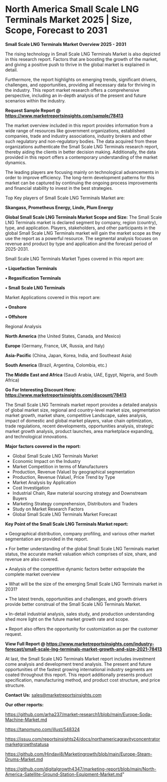 # North America Small Scale LNG Terminals Market 2025 | Size, Scope, Forecast to 2031

<Strong> Small Scale LNG Terminals Market Overview 2025 - 2031</strong>

The rising technology in Small Scale LNG Terminals Market is also depicted in this research report. Factors that are boosting the growth of the market, and giving a positive push to thrive in the global market is explained in detail.

Furthermore, the report highlights on emerging trends, significant drivers, challenges, and opportunities, providing all necessary data for thriving in the industry. This report market research offers a comprehensive perspective, including an in-depth analysis of the present and future scenarios within the industry.

<strong>Request Sample Report @ <a href=https://www.marketreportsinsights.com/sample/78413>https://www.marketreportsinsights.com/sample/78413</a></strong>

The market overview included in this report provides information from a wide range of resources like government organizations, established companies, trade and industry associations, industry brokers and other such regulatory and non-regulatory bodies. The data acquired from these organizations authenticate the Small Scale LNG Terminals research report, thereby aiding the clients in better decision making. Additionally, the data provided in this report offers a contemporary understanding of the market dynamics.

The leading players are focusing mainly on technological advancements in order to improve efficiency. The long-term development patterns for this market can be captured by continuing the ongoing process improvements and financial stability to invest in the best strategies.

Top Key players of Small Scale LNG Terminals Market are:

<strong>Skangass, Prometheus Energy, Linde, Plum Energy</strong>

<strong><b>Global Small Scale LNG Terminals Market Scope and Size:</b></strong>
The Small Scale LNG Terminals market is declared segment by company, region (country), type, and application. Players, stakeholders, and other participants in the global Small Scale LNG Terminals market will gain the market scope as they use the report as a powerful resource. The segmental analysis focuses on revenue and product by type and application and the forecast period of 2025-2031.

Small Scale LNG Terminals Market Types covered in this report are:

<strong>• Liquefaction Terminals

• Regasification Terminals

• Small Scale LNG Terminals</strong>

Market Applications covered in this report are:

<strong>• Onshore

• Offshore</strong> 

Regional Analysis

<strong>North America</strong> (the United States, Canada, and Mexico)

<strong>Europe</strong> (Germany, France, UK, Russia, and Italy)

<strong>Asia-Pacific</strong> (China, Japan, Korea, India, and Southeast Asia)

<strong>South America</strong> (Brazil, Argentina, Colombia, etc.)

<strong>The Middle East and Africa</strong> (Saudi Arabia, UAE, Egypt, Nigeria, and South Africa)

<strong>Go For Interesting Discount Here: <a href=https://www.marketreportsinsights.com/discount/78413>https://www.marketreportsinsights.com/discount/78413</a></strong>

The Small Scale LNG Terminals market report provides a detailed analysis of global market size, regional and country-level market size, segmentation market growth, market share, competitive Landscape, sales analysis, impact of domestic and global market players, value chain optimization, trade regulations, recent developments, opportunities analysis, strategic market growth analysis, product launches, area marketplace expanding, and technological innovations.

<strong><b>Major factors covered in the report:</b></strong>
<ul>
  <li>Global Small Scale LNG Terminals Market </li>
  <li>Economic Impact on the Industry</li>
  <li>Market Competition in terms of Manufacturers</li>
  <li>Production, Revenue (Value) by geographical segmentation</li>
  <li>Production, Revenue (Value), Price Trend by Type</li>
  <li>Market Analysis by Application</li>
  <li>Cost Investigation</li>
  <li>Industrial Chain, Raw material sourcing strategy and Downstream Buyers</li>
  <li>Marketing Strategy comprehension, Distributors and Traders</li>
  <li>Study on Market Research Factors</li>
  <li>Global Small Scale LNG Terminals Market Forecast</li>
</ul>

<strong><b>Key Point of the Small Scale LNG Terminals Market report:</b></strong>

• Geographical distribution, company profiling, and various other market segmentation are provided in the report.

• For better understanding of the global Small Scale LNG Terminals market status, the accurate market valuation which comprises of size, share, and revenue are also covered.

• Analysis of the competitive dynamic factors better extrapolate the complete market overview

• What will be the size of the emerging Small Scale LNG Terminals market in 2031?

• The latest trends, opportunities and challenges, and growth drivers provide better construal of the Small Scale LNG Terminals Market.

• In-detail industrial analysis, sales study, and production understanding shed more light on the future market growth rate and scope.

• Report also offers the opportunity for customization as per the customer request.

<strong><b>View Full Report @ <a href=https://www.marketreportsinsights.com/industry-forecast/small-scale-lng-terminals-market-growth-and-size-2021-78413>https://www.marketreportsinsights.com/industry-forecast/small-scale-lng-terminals-market-growth-and-size-2021-78413</a></b></strong>


At last, the Small Scale LNG Terminals Market report includes investment come analysis and development trend analysis. The present and future opportunities of the fastest growing international industry segments are coated throughout this report. This report additionally presents product specification, manufacturing method, and product cost structure, and price structure.

<strong>Contact Us:</strong>
sales@marketreportsinsights.com

<strong>Our other reports:</strong>

<a href=https://github.com/arha237/market-research1/blob/main/Europe-Soda-Machine-Market.md>https://github.com/arha237/market-research1/blob/main/Europe-Soda-Machine-Market.md</a>

<a href=https://tanomuno.com/illust/548324>https://tanomuno.com/illust/548324</a>

<a href=https://issuu.com/reportsinsights24/docs/northamericagravityconcentratormarketgrowthstatusa>https://issuu.com/reportsinsights24/docs/northamericagravityconcentratormarketgrowthstatusa</a>

<a href=https://github.com/Hindavi8/Marketingrowth/blob/main/Europe-Steam-Drums-Market.md>https://github.com/Hindavi8/Marketingrowth/blob/main/Europe-Steam-Drums-Market.md</a>

<a href=https://github.com/digitalgrowth4347/marketing-report/blob/main/North-America-Satellite-Ground-Station-Equipment-Market.md>https://github.com/digitalgrowth4347/marketing-report/blob/main/North-America-Satellite-Ground-Station-Equipment-Market.md</a>"

